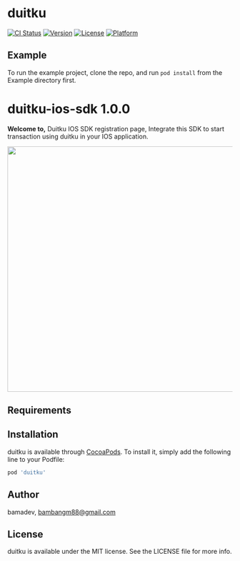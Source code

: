 # duitku

[![CI Status](https://img.shields.io/travis/bamadev/duitku.svg?style=flat)](https://travis-ci.org/bamadev/duitku)
[![Version](https://img.shields.io/cocoapods/v/duitku.svg?style=flat)](https://cocoapods.org/pods/duitku)
[![License](https://img.shields.io/cocoapods/l/duitku.svg?style=flat)](https://cocoapods.org/pods/duitku)
[![Platform](https://img.shields.io/cocoapods/p/duitku.svg?style=flat)](https://cocoapods.org/pods/duitku)

## Example

To run the example project, clone the repo, and run `pod install` from the Example directory first.




<h1>duitku-ios-sdk 1.0.0</h1>


<b>Welcome to,</b> Duitku IOS SDK registration page, Integrate this SDK to start transaction using duitku in your IOS application.

<div align="center">
    <img style="align:center;" src="https://github.com/duitkupg/duitku-android-sdk/blob/master/img/transactionflow.png" width="550px"</img> 
</div>



## Requirements

## Installation

duitku is available through [CocoaPods](https://cocoapods.org). To install
it, simply add the following line to your Podfile:

```ruby
pod 'duitku'
```

## Author

bamadev, bambangm88@gmail.com

## License

duitku is available under the MIT license. See the LICENSE file for more info.
